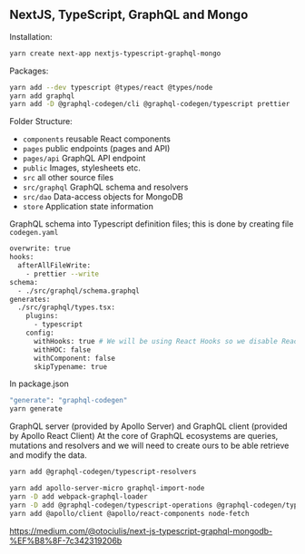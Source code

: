 ## NextJS, TypeScript, GraphQL and Mongo

Installation:

```bash
yarn create next-app nextjs-typescript-graphql-mongo
```

Packages:

```bash
yarn add --dev typescript @types/react @types/node
yarn add graphql
yarn add -D @graphql-codegen/cli @graphql-codegen/typescript prettier
```

Folder Structure:

- `components` reusable React components
- `pages` public endpoints (pages and API)
- `pages/api` GraphQL API endpoint
- `public` Images, stylesheets etc.
- `src` all other source files
- `src/graphql` GraphQL schema and resolvers
- `src/dao` Data-access objects for MongoDB
- `store` Application state information

GraphQL schema into Typescript definition files; this is done by creating file `codegen.yaml`

```bash
overwrite: true
hooks:
  afterAllFileWrite:
    - prettier --write
schema:
  - ./src/graphql/schema.graphql
generates:
  ./src/graphql/types.tsx:
    plugins:
      - typescript
    config:
      withHooks: true # We will be using React Hooks so we disable React Components
      withHOC: false
      withComponent: false
      skipTypename: true
```

In package.json

```bash
"generate": "graphql-codegen"
yarn generate
```

GraphQL server (provided by Apollo Server) and GraphQL client (provided by Apollo React Client)
At the core of GraphQL ecosystems are queries, mutations and resolvers and we will need
to create ours to be able retrieve and modify the data.

```bash
yarn add @graphql-codegen/typescript-resolvers

```

```bash
yarn add apollo-server-micro graphql-import-node
yarn -D add webpack-graphql-loader
yarn -D add @graphql-codegen/typescript-operations @graphql-codegen/typescript-react-apollo
yarn add @apollo/client @apollo/react-components node-fetch
```

https://medium.com/@otociulis/next-js-typescript-graphql-mongodb-%EF%B8%8F-7c342319206b
